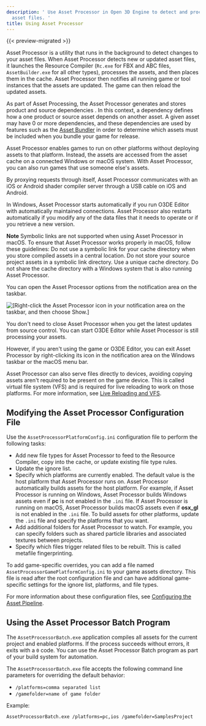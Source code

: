```yaml
---
description: ' Use Asset Processor in Open 3D Engine to detect and process new or modified
  asset files. '
title: Using Asset Processor
---
```


{{< preview-migrated >}}

Asset Processor is a utility that runs in the background to detect changes to your asset files. When Asset Processor detects new or updated asset files, it launches the Resource Compiler \(`Rc.exe` for FBX and ABC files, `AssetBuilder.exe` for all other types\), processes the assets, and then places them in the cache. Asset Processor then notifies all running game or tool instances that the assets are updated. The game can then reload the updated assets.

As part of Asset Processing, the Asset Processor generates and stores product and source dependencies . In this context, a dependency defines how a one product or source asset depends on another asset. A given asset may have 0 or more dependencies, and these dependencies are used by features such as the [Asset Bundler](/docs/user-guide/packaging/asset-bundler/intro.md) in order to determine which assets must be included when you bundle your game for release.

Asset Processor enables games to run on other platforms without deploying assets to that platform. Instead, the assets are accessed from the asset cache on a connected Windows or macOS system. With Asset Processor, you can also run games that use someone else's assets.

By proxying requests through itself, Asset Processor communicates with an iOS or Android shader compiler server through a USB cable on iOS and Android.

In Windows, Asset Processor starts automatically if you run O3DE Editor with automatically maintained connections. Asset Processor also restarts automatically if you modify any of the data files that it needs to operate or if you retrieve a new version.

**Note**
Symbolic links are not supported when using Asset Processor in macOS. To ensure that Asset Processor works properly in macOS, follow these guidelines:
Do not use a symbolic link for your cache directory when you store compiled assets in a central location.
Do not store your source project assets in a symbolic link directory.
Use a unique cache directory. Do not share the cache directory with a Windows system that is also running Asset Processor.

 You can open the Asset Processor options from the notification area on the taskbar.

![\[Right-click the Asset Processor icon in your notification area on the taskbar, and then choose Show.\]](/images/user-guide/assets/pipeline/asset-pipeline-processor-options.png)

You don't need to close Asset Processor when you get the latest updates from source control. You can start O3DE Editor while Asset Processor is still processing your assets.

However, if you aren't using the game or O3DE Editor, you can exit Asset Processor by right-clicking its icon in the notification area on the Windows taskbar or the macOS menu bar.

Asset Processor can also serve files directly to devices, avoiding copying assets aren't required to be present on the game device. This is called virtual file system (VFS) and is required for live reloading to work on those platforms. For more information, see [Live Reloading and VFS](/docs/user-guide/assets/live-reloading.md).

## Modifying the Asset Processor Configuration File 

Use the `AssetProcessorPlatformConfig.ini` configuration file to perform the following tasks:
+ Add new file types for Asset Processor to feed to the Resource Compiler, copy into the cache, or update existing file type rules.
+ Update the ignore list.
+ Specify which platforms are currently enabled. The default value is the host platform that Asset Processor runs on. Asset Processor automatically builds assets for the host platform. For example, if Asset Processor is running on Windows, Asset Processor builds Windows assets even if **pc** is not enabled in the `.ini` file. If Asset Processor is running on macOS, Asset Processor builds macOS assets even if **osx\_gl** is not enabled in the `.ini` file. To build assets for other platforms, update the `.ini` file and specify the platforms that you want.
+ Add additional folders for Asset Processor to watch. For example, you can specify folders such as shared particle libraries and associated textures between projects.
+ Specify which files trigger related files to be rebuilt. This is called metafile fingerprinting.

To add game-specific overrides, you can add a file named `AssetProcessorGamePlatformConfig.ini` to your game assets directory. This file is read after the root configuration file and can have additional game-specific settings for the ignore list, platforms, and file types.

For more information about these configuration files, see [Configuring the Asset Pipeline](/docs/user-guide/assets/configuring.md).

## Using the Asset Processor Batch Program 

The `AssetProcessorBatch.exe` application compiles all assets for the current project and enabled platforms. If the process succeeds without errors, it exits with a `0` code. You can use the Asset Processor Batch program as part of your build system for automation.

The `AssetProcessorBatch.exe` file accepts the following command line parameters for overriding the default behavior:
+ `/platforms=comma separated list`
+ `/gamefolder=name of game folder`

Example:

`AssetProcessorBatch.exe /platforms=pc,ios /gamefolder=SamplesProject`
